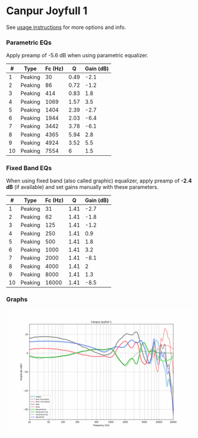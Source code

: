 # Canpur Joyfull 1
See [usage instructions](https://github.com/jaakkopasanen/AutoEq#usage) for more options and info.

### Parametric EQs
Apply preamp of -5.6 dB when using parametric equalizer.

|   # | Type    |   Fc (Hz) |    Q |   Gain (dB) |
|-----|---------|-----------|------|-------------|
|   1 | Peaking |        30 | 0.49 |        -2.1 |
|   2 | Peaking |        86 | 0.72 |        -1.2 |
|   3 | Peaking |       414 | 0.83 |         1.8 |
|   4 | Peaking |      1069 | 1.57 |         3.5 |
|   5 | Peaking |      1404 | 2.39 |        -2.7 |
|   6 | Peaking |      1944 | 2.03 |        -6.4 |
|   7 | Peaking |      3442 | 3.78 |        -6.1 |
|   8 | Peaking |      4365 | 5.94 |         2.8 |
|   9 | Peaking |      4924 | 3.52 |         5.5 |
|  10 | Peaking |      7554 | 6    |         1.5 |

### Fixed Band EQs
When using fixed band (also called graphic) equalizer, apply preamp of **-2.4 dB** (if available) and set gains manually with these parameters.

|   # | Type    |   Fc (Hz) |    Q |   Gain (dB) |
|-----|---------|-----------|------|-------------|
|   1 | Peaking |        31 | 1.41 |        -2.7 |
|   2 | Peaking |        62 | 1.41 |        -1.8 |
|   3 | Peaking |       125 | 1.41 |        -1.2 |
|   4 | Peaking |       250 | 1.41 |         0.9 |
|   5 | Peaking |       500 | 1.41 |         1.8 |
|   6 | Peaking |      1000 | 1.41 |         3.2 |
|   7 | Peaking |      2000 | 1.41 |        -8.1 |
|   8 | Peaking |      4000 | 1.41 |         2   |
|   9 | Peaking |      8000 | 1.41 |         1.3 |
|  10 | Peaking |     16000 | 1.41 |        -8.5 |

### Graphs
![](./Canpur%20Joyfull%201.png)

